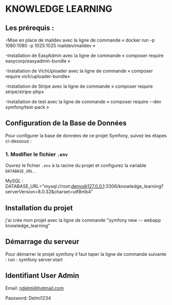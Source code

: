 # KNOWLEDGE LEARNING 



## Les prérequis : 

-Mise en place de maildev avec la ligne de commande « docker run -p 1080:1080 -p 1025:1025 maildev/maildev »

-Installation de EasyAdmin avec la ligne de commande « composer require easycorp/easyadmin-bundle »

-Installation de VichUploader avec la ligne de commande « composer require vich/uploader-bundle»

-Installation de Stripe avec la ligne de commande « composer require stripe/stripe-php»

-Installation de test avec la ligne de commande « composer require --dev symfony/test-pack »


## Configuration de la Base de Données

Pour configurer la base de données de ce projet Symfony, suivez les étapes ci-dessous :

### 1. Modifier le fichier `.env`

Ouvrez le fichier `.env` à la racine du projet et configurez la variable `DATABASE_URL` .

MySQL : DATABASE_URL="mysql://root:demo@127.0.0.1:3306/knowledge_learning?serverVersion=8.0.32&charset=utf8mb4"



## Installation du projet 

j'ai crée mon projet avec la ligne de commande "symfony new -- webapp knowledge_learning"



## Démarrage du serveur 

Pour démarrer le projet symfony il faut taper la ligne de commande suivante : run : symfony server:start



## Identifiant User Admin 

Email: ndelmi@hotmail.com

Password: Delmi1234

